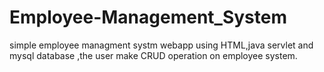 # Employee-Management_System
simple employee managment systm webapp using  HTML,java servlet and mysql database ,the user make CRUD operation on employee system.
